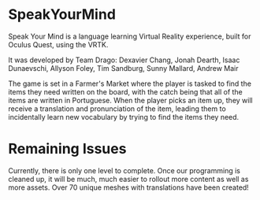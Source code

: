 # SpeakYourMind

Speak Your Mind is a language learning Virtual Reality experience, built for Oculus Quest, using the VRTK. 

It was developed by Team Drago: Dexavier Chang, Jonah Dearth, Isaac Dunaevschi, Allyson Foley, Tim Sandburg, Sunny Mallard, Andrew Mair

The game is set in a Farmer's Market where the player is tasked to find the items they need written on the board, with the catch being that all of the items are written in Portuguese. When the player picks an item up, they will receive a translation and pronunciation of the item, leading them to incidentally learn new vocabulary by trying to find the items they need.

# Remaining Issues

Currently, there is only one level to complete. Once our programming is cleaned up, it will be much, much easier to rollout more content as well as more assets. Over 70 unique meshes with translations have been created!

